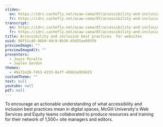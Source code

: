 ```yaml
---
slides:
  en: https://idrc.cachefly.net/acaw-cama/07/accessibility-and-inclusion-best-practices-for-websites-slides-en.pptx
  fr: https://idrc.cachefly.net/acaw-cama/07/accessibility-and-inclusion-best-practices-for-websites-slides-fr.pptx
transcript:
  en: https://idrc.cachefly.net/acaw-cama/07/accessibility-and-inclusion-best-practices-for-websites-transcript-en.docx
  fr: https://idrc.cachefly.net/acaw-cama/07/accessibility-and-inclusion-best-practices-for-websites-transcript-fr.docx
title: Accessibility and inclusion best practices  for websites
uuid: 80f51cd6-96b9-4dc9-8b16-d5d25ae693fb
previewImage: ""
previewImageAlt: ""
presenters:
  - Joyce Peralta
  - Jaylen Gordon
themes:
  - 49e72e28-7453-4233-8aff-456b3a956615
customTheme: ""
text: null
youtube: null
pdf: null
---
```

To encourage an actionable understanding of what accessibility and inclusion best practices mean in digital spaces, McGill University's Web Services and Equity teams collaborated to produce resources and training for their network of 1,500+ site managers and editors.
